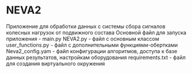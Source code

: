 # NEVA2
Приложение для обработки данных с системы сбора сигналов колесных нагрузок от подвижного состава
Основной файл для запуска приложения - main.py
NEVA2.py - файл с основным классом 
user_functions.py - файл с дополнительными функциями-обертками
Neva2_config.yam - файл конфигурации алгоритмов, доступа к базе данных результатов, настройкам оборудования
requirements.txt - файл для создания виртуального окружения
